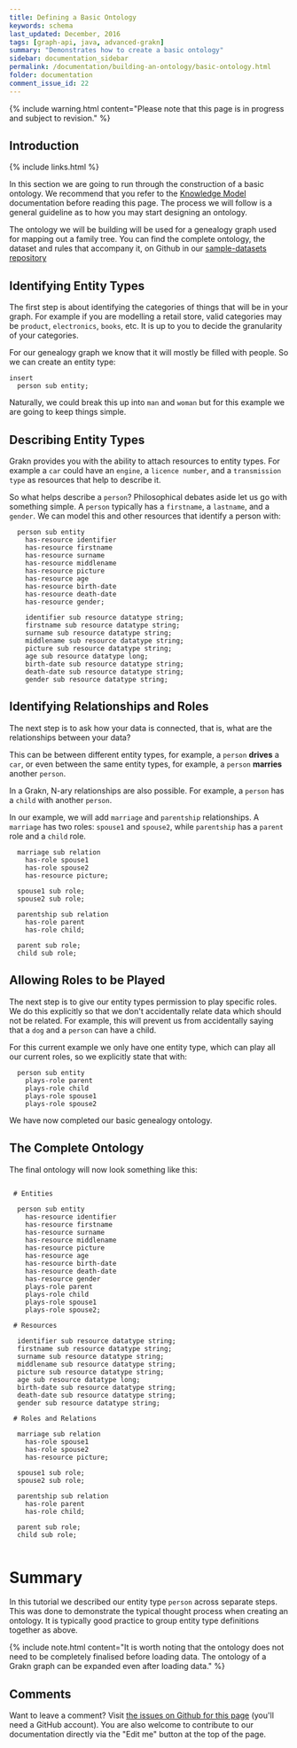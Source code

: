 ```yaml
---
title: Defining a Basic Ontology
keywords: schema
last_updated: December, 2016
tags: [graph-api, java, advanced-grakn]
summary: "Demonstrates how to create a basic ontology"
sidebar: documentation_sidebar
permalink: /documentation/building-an-ontology/basic-ontology.html
folder: documentation
comment_issue_id: 22
---
```


{% include warning.html content="Please note that this page is in progress and subject to revision." %}

## Introduction

{% include links.html %}

In this section we are going to run through the construction of a basic ontology. We recommend that you refer to the [Knowledge Model](../the-basics/grakn-knowledge-model.html) documentation before reading this page. The process we will follow is a general guideline as to how you may start designing an ontology.

The ontology we will be building will be used for a genealogy graph used for mapping out a family tree. You can find the complete ontology, the dataset and rules that accompany it, on Github in our [sample-datasets repository](https://github.com/graknlabs/sample-datasets/tree/master/genealogy-graph) 


## Identifying Entity Types

The first step is about identifying the categories of things that will be in your graph.
For example if you are modelling a retail store, valid categories may be `product`, `electronics`, `books`, etc.  It is up to you to decide the granularity of your categories. 

For our genealogy graph we know that it will mostly be filled with people. So we can create an entity type:

```graql
insert
  person sub entity;
```
    
Naturally, we could break this up into `man` and `woman` but for this example we are going to keep things simple.  

## Describing Entity Types

Grakn provides you with the ability to attach resources to entity types. For example a `car` could have an `engine`, a `licence number`, and a `transmission type` as resources that help to describe it.

So what helps describe a `person`? 
Philosophical debates aside let us go with something simple. A `person` typically has a `firstname`, a `lastname`, and a `gender`. We can model this and other resources that identify a person with:

```graql
  person sub entity
    has-resource identifier
    has-resource firstname
    has-resource surname
    has-resource middlename
    has-resource picture
    has-resource age
    has-resource birth-date
    has-resource death-date
    has-resource gender;
    
    identifier sub resource datatype string;
    firstname sub resource datatype string;
    surname sub resource datatype string;
    middlename sub resource datatype string;
    picture sub resource datatype string;
    age sub resource datatype long;
    birth-date sub resource datatype string;
    death-date sub resource datatype string;
    gender sub resource datatype string;    
```	    


## Identifying Relationships and Roles

The next step is to ask how your data is connected, that is, what are the relationships between your data? 

This can be between different entity types, for example, a `person` **drives** a `car`, or even between the same entity types, for example, a `person` **marries** another `person`.

In a Grakn, N-ary relationships are also possible. For example, a `person` has a `child` with another `person`.
 
In our example, we will add `marriage` and `parentship` relationships. A `marriage` has two roles: `spouse1` and `spouse2`, while `parentship` has a `parent` role and a `child` role.

```graql
  marriage sub relation
    has-role spouse1
    has-role spouse2
    has-resource picture;

  spouse1 sub role;
  spouse2 sub role;

  parentship sub relation
    has-role parent
    has-role child;

  parent sub role;
  child sub role;
```

## Allowing Roles to be Played

The next step is to give our entity types permission to play specific roles.  We do this explicitly so that we don't accidentally relate data which should not be related. For example, this will prevent us from accidentally saying that a `dog` and a `person` can have a child.
 
For this current example we only have one entity type, which can play all our current roles, so we explicitly state that with:  

```graql
  person sub entity
    plays-role parent
    plays-role child
    plays-role spouse1
    plays-role spouse2
```    
	    
We have now completed our basic genealogy ontology.

## The Complete Ontology

The final ontology will now look something like this:

```graql

 # Entities
    
  person sub entity
    has-resource identifier
    has-resource firstname
    has-resource surname
    has-resource middlename
    has-resource picture
    has-resource age
    has-resource birth-date
    has-resource death-date
    has-resource gender
    plays-role parent
    plays-role child
    plays-role spouse1
    plays-role spouse2;

 # Resources

  identifier sub resource datatype string;
  firstname sub resource datatype string;
  surname sub resource datatype string;
  middlename sub resource datatype string;
  picture sub resource datatype string;
  age sub resource datatype long;
  birth-date sub resource datatype string;
  death-date sub resource datatype string;
  gender sub resource datatype string;

 # Roles and Relations

  marriage sub relation
    has-role spouse1
    has-role spouse2
    has-resource picture;

  spouse1 sub role;
  spouse2 sub role;

  parentship sub relation
    has-role parent
    has-role child;

  parent sub role;
  child sub role;
  
```


# Summary

In this tutorial we described our entity type `person` across separate steps. This was done to demonstrate the typical thought process when creating an ontology. It is typically good practice to group entity type definitions together as above. 

{% include note.html content="It is worth noting that the ontology does not need to be completely finalised before loading data. The ontology of a Grakn graph can be expanded even after loading data." %}


## Comments
Want to leave a comment? Visit <a href="https://github.com/graknlabs/docs/issues/22" target="_blank">the issues on Github for this page</a> (you'll need a GitHub account). You are also welcome to contribute to our documentation directly via the "Edit me" button at the top of the page.
